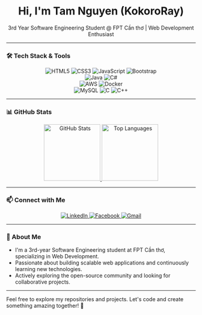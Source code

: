 <div align="center">
  <h1>Hi, I'm Tam Nguyen (KokoroRay)</h1>
  <p>3rd Year Software Engineering Student @ FPT Cần thơ | Web Development Enthusiast</p>
</div>

---

### 🛠️ Tech Stack & Tools

<div align="center">
  <!-- Frontend -->
  <img src="https://img.shields.io/badge/HTML5-E34F26?style=flat-square&logo=html5&logoColor=white" alt="HTML5" />
  <img src="https://img.shields.io/badge/CSS3-1572B6?style=flat-square&logo=css3&logoColor=white" alt="CSS3" />
  <img src="https://img.shields.io/badge/JavaScript-F7DF1E?style=flat-square&logo=javascript&logoColor=black" alt="JavaScript" />
  <img src="https://img.shields.io/badge/Bootstrap-7952B3?style=flat-square&logo=bootstrap&logoColor=white" alt="Bootstrap" />
  <br />
  <!-- Backend -->
  <img src="https://img.shields.io/badge/Java-007396?style=flat-square&logo=openjdk&logoColor=white" alt="Java" />
  <img src="https://img.shields.io/badge/C%23-239120?style=flat-square&logo=c-sharp&logoColor=white" alt="C#" />
  <br />
  <!-- Cloud & Others -->
  <img src="https://img.shields.io/badge/AWS-232F3E?style=flat-square&logo=amazon-aws&logoColor=white" alt="AWS" />
  <img src="https://img.shields.io/badge/Docker-2496ED?style=flat-square&logo=docker&logoColor=white" alt="Docker" />
  <br />
  <!-- Databases & Languages -->
  <img src="https://img.shields.io/badge/MySQL-4479A1?style=flat-square&logo=mysql&logoColor=white" alt="MySQL" />
  <img src="https://img.shields.io/badge/C-00599C?style=flat-square&logo=c&logoColor=white" alt="C" />
  <img src="https://img.shields.io/badge/C%2B%2B-00599C?style=flat-square&logo=c%2B%2B&logoColor=white" alt="C++" />
</div>

---

### 📊 GitHub Stats

<div align="center">
  <a href="https://github.com/anuraghazra/github-readme-stats">
    <img src="https://github-readme-stats.vercel.app/api?username=KokoroRay&show_icons=true&theme=default&count_private=true" alt="GitHub Stats" height="150">
  </a>
  <a href="https://github.com/KokoroRay/github-readme-stats">
    <img src="https://github-readme-stats.vercel.app/api/top-langs/?username=KokoroRay&layout=compact&theme=default" alt="Top Languages" height="150">
  </a>
</div>

---

### 📫 Connect with Me

<div align="center">
  <a href="https://www.linkedin.com/in/tam-nguyen-68aa672a9" target="_blank">
    <img src="https://img.shields.io/badge/LinkedIn-0A66C2?style=flat-square&logo=linkedin&logoColor=white" alt="LinkedIn">
  </a>
  <a href="https://www.facebook.com/kokoro.ray.639/" target="_blank">
    <img src="https://img.shields.io/badge/Facebook-1877F2?style=flat-square&logo=facebook&logoColor=white" alt="Facebook">
  </a>
  <a href="mailto:[email protected]" target="_blank">
    <img src="https://img.shields.io/badge/Gmail-D14836?style=flat-square&logo=gmail&logoColor=white" alt="Gmail">
  </a>
</div>

---

### 💼 About Me

- I'm a 3rd-year Software Engineering student at FPT Cần thơ, specializing in Web Development.
- Passionate about building scalable web applications and continuously learning new technologies.
- Actively exploring the open-source community and looking for collaborative projects.

---

Feel free to explore my repositories and projects. Let's code and create something amazing together! 🚀
